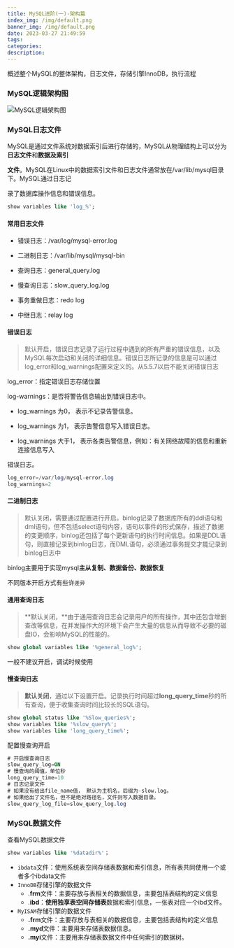 ```yaml
---
title: MySQL进阶(一)-架构篇
index_img: /img/default.png
banner_img: /img/default.png
date: 2023-03-27 21:49:59
tags:
categories:
description:
---
```


 概述整个MySQL的整体架构，日志文件，存储引擎InnoDB，执行流程

<!-- more -->

### MySQL逻辑架构图

![MySQL逻辑架构图](E:\git_repo\hyq965672903.github.io\source\_posts\MySQL进阶-一-架构篇.assets\MySQL逻辑架构图.png)

### MySQL日志文件

MySQL是通过文件系统对数据索引后进行存储的，MySQL从物理结构上可以分为**日志文件**和**数据及索引**

**文件**。MySQL在Linux中的数据索引文件和日志文件通常放在/var/lib/mysql目录下。MySQL通过日志记

录了数据库操作信息和错误信息。

```sql
show variables like 'log_%';
```

#### 常用日志文件

- 错误日志：/var/log/mysql-error.log

- 二进制日志：/var/lib/mysql/mysql-bin

- 查询日志：general_query.log

- 慢查询日志：slow_query_log.log

- 事务重做日志：redo log

- 中继日志：relay log

#### 错误日志

> 默认开启，错误日志记录了运行过程中遇到的所有严重的错误信息，以及 MySQL每次启动和关闭的详细信息。错误日志所记录的信息是可以通过log_error和log_warnings配置来定义的。从5.5.7以后不能关闭错误日志

log_error：指定错误日志存储位置

log-warnings：是否将警告信息输出到错误日志中。

- log_warnings 为0， 表示不记录告警信息。

- log_warnings 为1， 表示告警信息写入错误日志。

- log_warnings 大于1， 表示各类告警信息，例如：有关网络故障的信息和重新连接信息写入

错误日志。

```sql
log_error=/var/log/mysql-error.log
log_warnings=2
```

#### 二进制日志

> 默认关闭，需要通过配置进行开启。binlog记录了数据库所有的ddl语句和dml语句，但不包括select语句内容，语句以事件的形式保存，描述了数据的变更顺序，binlog还包括了每个更新语句的执行时间信息。如果是DDL语句，则直接记录到binlog日志，而DML语句，必须通过事务提交才能记录到binlog日志中

binlog主要用于实现mysql**主从复制、数据备份、数据恢复**

不同版本开启方式有些许`差异`

#### 通用查询日志

> **默认关闭，**由于通用查询日志会记录用户的所有操作，其中还包含增删查改等信息，在并发操作大的环境下会产生大量的信息从而导致不必要的磁盘IO，会影响MySQL的性能的。

```sql
show global variables like '%general_log%';
```

一般不建议开启，调试时候使用

#### 慢查询日志

> **默认关闭**，通过以下设置开启。记录执行时间超过**long_query_time**秒的所有查询，便于收集查询时间比较长的SQL语句。

```sql
show global status like '%Slow_queries%';
show variables like '%slow_query%';
show variables like 'long_query_time%';
```

配置慢查询开启

```sql
# 开启慢查询日志
slow_query_log=ON
# 慢查询的阈值，单位秒
long_query_time=10
# 日志记录文件
# 如果没有给出file_name值， 默认为主机名，后缀为-slow.log。
# 如果给出了文件名，但不是绝对路径名，文件则写入数据目录。
slow_query_log_file=slow_query_log.log
```

### MySQL数据文件

查看MySQL数据文件

```sql
show variables like '%datadir%'；
```

- `ibdata`文件：使用系统表空间存储表数据和索引信息，所有表共同使用一个或者多个ibdata文件
- `InnoDB`存储引擎的数据文件
  - .**frm**文件：主要存放与表相关的数据信息，主要包括表结构的定义信息
  - .**ibd**：**使用独享表空间存储表**数据和索引信息，一张表对应一个ibd文件。
- `MyISAM`存储引擎的数据文件
  - **.frm**文件：主要存放与表相关的数据信息，主要包括表结构的定义信息
  - **.myd**文件：主要用来存储表数据信息。
  - **.myi**文件：主要用来存储表数据文件中任何索引的数据树。
